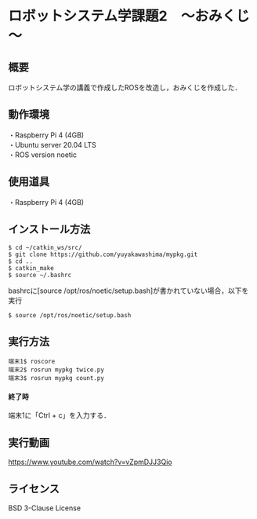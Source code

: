 # ロボットシステム学課題2　～おみくじ～
## 概要
ロボットシステム学の講義で作成したROSを改造し，おみくじを作成した．
## 動作環境
・Raspberry Pi 4 (4GB)  
・Ubuntu server 20.04 LTS  
・ROS version noetic  
## 使用道具
・Raspberry Pi 4 (4GB)
## インストール方法
```
$ cd ~/catkin_ws/src/
$ git clone https://github.com/yuyakawashima/mypkg.git
$ cd ..
$ catkin_make
$ source ~/.bashrc
```
bashrcに[source /opt/ros/noetic/setup.bash]が書かれていない場合，以下を実行
```
$ source /opt/ros/noetic/setup.bash
``` 
## 実行方法
```
端末1$ roscore
端末2$ rosrun mypkg twice.py
端末3$ rosrun mypkg count.py
```
####  終了時
端末1に「Ctrl + c」を入力する．   
## 実行動画
https://www.youtube.com/watch?v=vZpmDJJ3Qio
## ライセンス
BSD 3-Clause License
